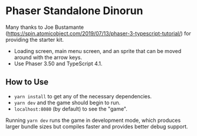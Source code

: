 # Phaser Standalone Dinorun

Many thanks to Joe Bustamante (https://spin.atomicobject.com/2019/07/13/phaser-3-typescript-tutorial/) for providing the starter kit.

- Loading screen, main menu screen, and an sprite that can be moved around with the arrow keys.
- Use Phaser 3.50 and TypeScript 4.1.

## How to Use

- `yarn install` to get any of the necessary dependencies.
- `yarn dev` and the game should begin to run.
- `localhost:8080` (by default) to see the "game".

Running `yarn dev` runs the game in development mode, which produces larger bundle sizes but compiles faster and provides better debug support.
